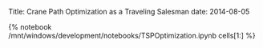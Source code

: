Title: Crane Path Optimization as a Traveling Salesman
date: 2014-08-05

{% notebook /mnt/windows/development/notebooks/TSPOptimization.ipynb cells[1:] %}